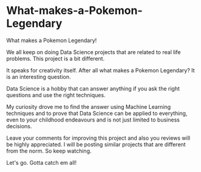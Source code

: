# What-makes-a-Pokemon-Legendary
What makes a Pokemon Legendary!

We all keep on doing Data Science projects that are related to real life problems. This project is a bit different. 

It speaks for creativity itself. After all what makes a Pokemon Legendary? It is an interesting question. 

Data Science is a hobby that can answer anything if you ask the right questions and use the right techniques.

My curiosity drove me to find the answer using Machine Learning techniques and to prove that Data Science can be applied to everything, even to your childhood endeavours and is not just limited to business decisions.

Leave your comments for improving this project and also you reviews will be highly appreciated. 
I will be posting similar projects that are different from the norm. So keep watching.

Let's go. Gotta catch em all!
